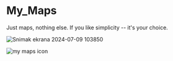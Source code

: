 # My_Maps
Just maps, nothing else. If you like simplicity -- it's your choice.

![Snimak ekrana 2024-07-09 103850](https://github.com/Anonymous6598/My_Maps/assets/121385046/dced3cf7-2663-45da-9fa4-268e048c4c47)

![my maps icon](https://github.com/Anonymous6598/My_Maps/assets/121385046/cf5ed704-a4a0-4d93-a908-fede0f9ac2a4)
